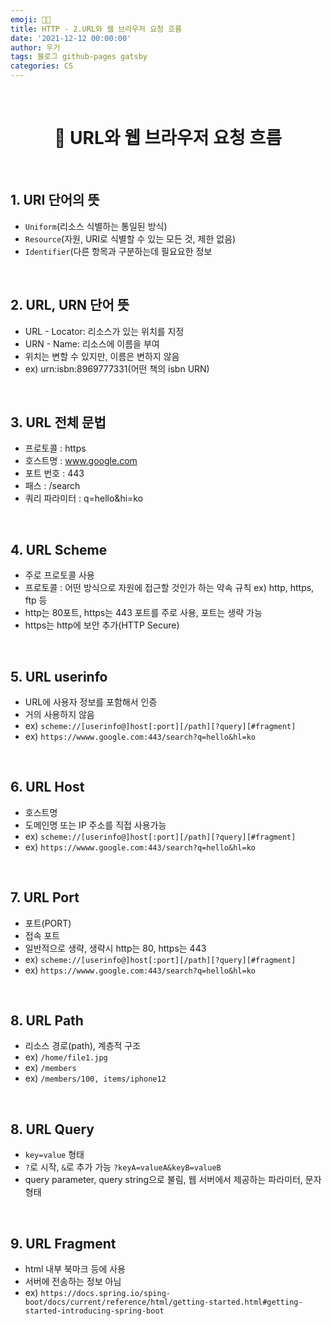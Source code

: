 ```yaml
---
emoji: 👨‍💻
title: HTTP - 2.URL와 웹 브라우저 요청 흐름
date: '2021-12-12 00:00:00'
author: 우기
tags: 블로그 github-pages gatsby
categories: CS
---
```


<br>

<h1 align="center">
  👋  URL와 웹 브라우저 요청 흐름
</h1>

<br>

## 1. URI 단어의 뜻

- `Uniform`(리소스 식별하는 통일된 방식)
- `Resource`(자원, URI로 식별할 수 있는 모든 것, 제한 없음)
- `Identifier`(다른 항목과 구분하는데 필요요한 정보

<br>

## 2. URL, URN 단어 뜻

- URL - Locator: 리소스가 있는 위치를 지정
- URN - Name: 리소스에 이름을 부여
- 위치는 변할 수 있지만, 이름은 변하지 않음
- ex) urn:isbn:8969777331(어떤 책의 isbn URN)

<br>

## 3. URL 전체 문법

- 프로토콜 : https
- 호스트명 : www.google.com
- 포트 번호 : 443
- 패스 : /search
- 쿼리 파라미터 : q=hello&hi=ko

<br>

## 4. URL Scheme

- 주로 프로토콜 사용
- 프로토콜 : 어떤 방식으로 자원에 접근할 것인가 하는 약속 규칙 ex) http, https, ftp 등
- http는 80포트, https는 443 포트를 주로 사용, 포트는 생략 가능
- https는 http에 보안 추가(HTTP Secure)

<br>

## 5. URL userinfo

- URL에 사용자 정보를 포함해서 인증
- 거의 사용하지 않음
- ex) `scheme://[userinfo@]host[:port][/path][?query][#fragment]`
- ex) `https://wwww.google.com:443/search?q=hello&hl=ko`

<br>

## 6. URL Host

- 호스트명
- 도메인명 또는 IP 주소를 직접 사용가능
- ex) `scheme://[userinfo@]host[:port][/path][?query][#fragment]`
- ex) `https://wwww.google.com:443/search?q=hello&hl=ko`

<br>

## 7. URL Port

- 포트(PORT)
- 접속 포트
- 일반적으로 생략, 생략시 http는 80, https는 443
- ex) `scheme://[userinfo@]host[:port][/path][?query][#fragment]`
- ex) `https://wwww.google.com:443/search?q=hello&hl=ko`

<br>

## 8. URL Path

- 리소스 경로(path), 계층적 구조
- ex) `/home/file1.jpg`
- ex) `/members`
- ex) `/members/100, items/iphone12`

<br>

## 8. URL Query

- `key=value` 형태
- `?`로 시작, `&`로 추가 가능 `?keyA=valueA&keyB=valueB`
- query parameter, query string으로 불림, 웹 서버에서 제공하는 파라미터, 문자 형태

<br>

## 9. URL Fragment

- html 내부 북마크 등에 사용
- 서버에 전송하는 정보 아님
- ex) `https://docs.spring.io/sping-boot/docs/current/reference/html/getting-started.html#getting-started-introducing-spring-boot`

```toc

```
